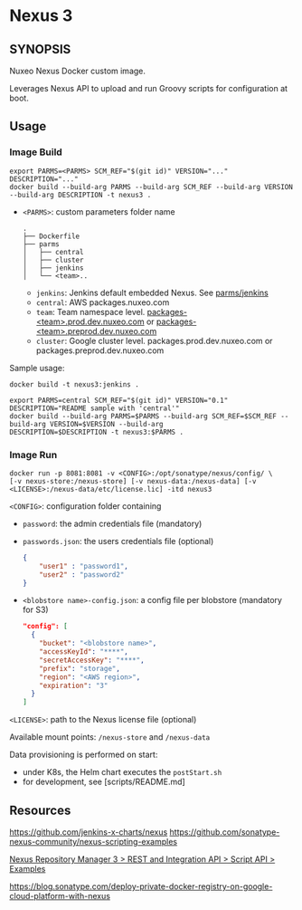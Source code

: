# Nexus 3

## SYNOPSIS

Nuxeo Nexus Docker custom image.

Leverages Nexus API to upload and run Groovy scripts for configuration at boot.

## Usage

### Image Build

    export PARMS=<PARMS> SCM_REF="$(git id)" VERSION="..." DESCRIPTION="..."
    docker build --build-arg PARMS --build-arg SCM_REF --build-arg VERSION --build-arg DESCRIPTION -t nexus3 .

- `<PARMS>`: custom parameters folder name

      .
      ├── Dockerfile
      ├── parms
      │   ├── central
      │   ├── cluster
      │   ├── jenkins
      │   └── <team>..

  - `jenkins`: Jenkins default embedded Nexus. See [parms/jenkins](parms/jenkins)
  - `central`: AWS packages.nuxeo.com
  - `team`: Team namespace level.
[packages-\<team\>.prod.dev.nuxeo.com](packages-\<team\>.prod.dev.nuxeo.com) or
[packages-\<team\>.preprod.dev.nuxeo.com](packages-\<team\>.preprod.dev.nuxeo.com)
  - `cluster`: Google cluster level.
packages.prod.dev.nuxeo.com or packages.preprod.dev.nuxeo.com

Sample usage:

    docker build -t nexus3:jenkins .

    export PARMS=central SCM_REF="$(git id)" VERSION="0.1" DESCRIPTION="README sample with 'central'"
    docker build --build-arg PARMS=$PARMS --build-arg SCM_REF=$SCM_REF --build-arg VERSION=$VERSION --build-arg               DESCRIPTION=$DESCRIPTION -t nexus3:$PARMS .

### Image Run

    docker run -p 8081:8081 -v <CONFIG>:/opt/sonatype/nexus/config/ \
    [-v nexus-store:/nexus-store] [-v nexus-data:/nexus-data] [-v <LICENSE>:/nexus-data/etc/license.lic] -itd nexus3

`<CONFIG>`: configuration folder containing
- `password`: the admin credentials file (mandatory)
- `passwords.json`: the users credentials file (optional)

    ```json
    {
        "user1" : "password1",
        "user2" : "password2"
    }
    ```
- `<blobstore name>-config.json`: a config file per blobstore (mandatory for S3)

    ```json
    "config": [
      {
        "bucket": "<blobstore name>",
        "accessKeyId": "****",
        "secretAccessKey": "****",
        "prefix": "storage",
        "region": "<AWS region>",
        "expiration": "3"
      }
    ]
    ```
`<LICENSE>`: path to the Nexus license file (optional)

Available mount points: `/nexus-store` and `/nexus-data`

Data provisioning is performed on start:
- under K8s, the Helm chart executes the `postStart.sh`
- for development, see [scripts/README.md]


## Resources

https://github.com/jenkins-x-charts/nexus
https://github.com/sonatype-nexus-community/nexus-scripting-examples

[Nexus Repository Manager 3 > REST and Integration API > Script API > Examples](https://help.sonatype.com/repomanager3/rest-and-integration-api/script-api/examples)

https://blog.sonatype.com/deploy-private-docker-registry-on-google-cloud-platform-with-nexus
